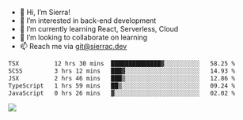 - 👋 Hi, I’m Sierra!
- 👀 I’m interested in back-end development
- 🌱 I’m currently learning React, Serverless, Cloud
- 💞️ I’m looking to collaborate on learning
- 📫 Reach me via git@sierrac.dev

<!--START_SECTION:waka-->

```txt
TSX          12 hrs 30 mins  ██████████████▓░░░░░░░░░░   58.25 %
SCSS         3 hrs 12 mins   ███▓░░░░░░░░░░░░░░░░░░░░░   14.93 %
JSX          2 hrs 46 mins   ███▒░░░░░░░░░░░░░░░░░░░░░   12.86 %
TypeScript   1 hrs 59 mins   ██▒░░░░░░░░░░░░░░░░░░░░░░   09.24 %
JavaScript   0 hrs 26 mins   ▓░░░░░░░░░░░░░░░░░░░░░░░░   02.02 %
```

<!--END_SECTION:waka-->


![](https://hit.yhype.me/github/profile?user_id=7351311)
